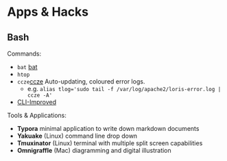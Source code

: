 # Apps & Hacks

## Bash
Commands:
* `bat` [bat](https://github.com/sharkdp/bat)
* `htop` 
* `ccze`[ccze](https://github.com/cornet/ccze) Auto-updating, coloured error logs. 
    * e.g. `alias tlog='sudo tail -f /var/log/apache2/loris-error.log | ccze -A'`
* [CLI-Improved](https://remysharp.com/2018/08/23/cli-improved) 

Tools & Applications:
* **Typora** minimal application to write down markdown documents
* **Yakuake** (Linux) command line drop down 
* **Tmuxinator** (Linux) terminal with multiple split screen capabilities
* **Omnigraffle** (Mac) diagramming and digital illustration
 
